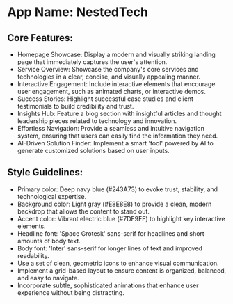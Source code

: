 # **App Name**: NestedTech

## Core Features:

- Homepage Showcase: Display a modern and visually striking landing page that immediately captures the user's attention.
- Service Overview: Showcase the company's core services and technologies in a clear, concise, and visually appealing manner.
- Interactive Engagement: Include interactive elements that encourage user engagement, such as animated charts, or interactive demos.
- Success Stories: Highlight successful case studies and client testimonials to build credibility and trust.
- Insights Hub: Feature a blog section with insightful articles and thought leadership pieces related to technology and innovation.
- Effortless Navigation: Provide a seamless and intuitive navigation system, ensuring that users can easily find the information they need.
- AI-Driven Solution Finder: Implement a smart 'tool' powered by AI to generate customized solutions based on user inputs.

## Style Guidelines:

- Primary color: Deep navy blue (#243A73) to evoke trust, stability, and technological expertise.
- Background color: Light gray (#E8E8E8) to provide a clean, modern backdrop that allows the content to stand out. 
- Accent color: Vibrant electric blue (#7DF9FF) to highlight key interactive elements.
- Headline font: 'Space Grotesk' sans-serif for headlines and short amounts of body text.
- Body font: 'Inter' sans-serif for longer lines of text and improved readability.
- Use a set of clean, geometric icons to enhance visual communication.
- Implement a grid-based layout to ensure content is organized, balanced, and easy to navigate.
- Incorporate subtle, sophisticated animations that enhance user experience without being distracting.